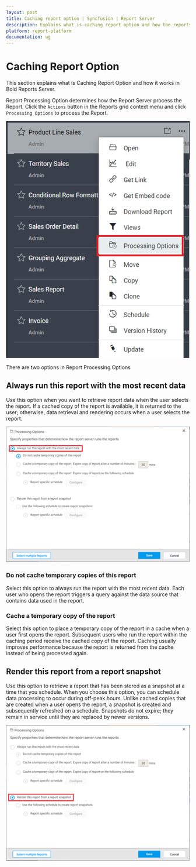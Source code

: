 ```yaml
---
layout: post
title: Caching report option | Syncfusion | Report Server
description: Explains what is caching report option and how the reports are processed for the cache copy in the Bold Reports On-Premise.
platform: report-platform
documentation: ug
---
```


# Caching Report Option

This section explains what is Caching Report Option and how it works in Bold Reports Server.

Report Processing Option determines how the Report Server process the Report. Click the `Actions` button in the Reports grid context menu and click `Processing Options` to process the Report.

![Report Processing Options](/static/assets/on-premise/images/manage-content/manage-reports/report-processing-option.png)

There are two options in Report Processing Options

## Always run this report with the most recent data

Use this option when you want to retrieve report data when the user selects the report. If a cached copy of the report is available, it is returned to the user; otherwise, data retrieval and rendering occurs when a user selects the report.

![Always run this report with the most recent data](/static/assets/on-premise/images/manage-content/manage-reports/do-not-cache-temporary-copies.png)

### Do not cache temporary copies of this report

Select this option to always run the report with the most recent data. Each user who opens the report triggers a query against the data source that contains data used in the report.

### Cache a temporary copy of the report

Select this option to place a temporary copy of the report in a cache when a user first opens the report. Subsequent users who run the report within the caching period receive the cached copy of the report. Caching usually improves performance because the report is returned from the cache instead of being processed again.

## Render this report from a report snapshot

Use this option to retrieve a report that has been stored as a snapshot at a time that you schedule. When you choose this option, you can schedule data processing to occur during off-peak hours. Unlike cached copies that are created when a user opens the report, a snapshot is created and subsequently refreshed on a schedule. Snapshots do not expire; they remain in service until they are replaced by newer versions.

![Render this report from a report snapshot](/static/assets/on-premise/images/manage-content/manage-reports/render-this-report-from-a-report-snapshot.png)